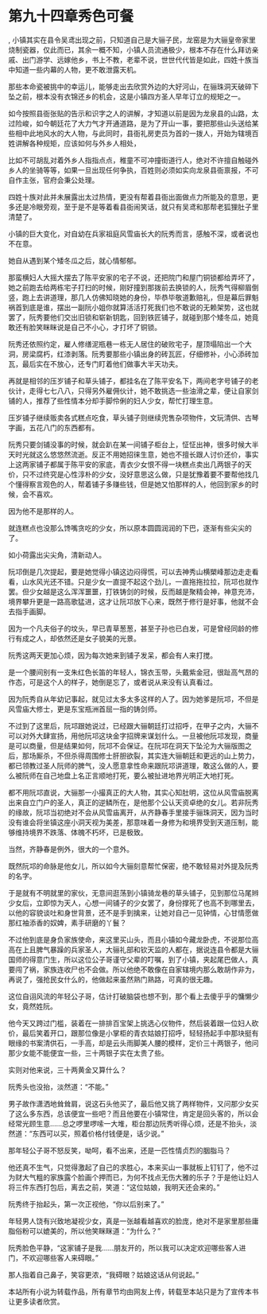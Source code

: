 # 第九十四章秀色可餐
,  小镇其实在县令吴鸢出现之前，只知道自己是大骊子民，龙窑是为大骊皇帝家里烧制瓷器，仅此而已，其余一概不知，小镇人员流通极少，根本不存在什么拜访亲戚、出门游学、远嫁他乡，书上不教，老辈不说，世世代代皆是如此，四姓十族当中知道一些内幕的人物，更不敢泄露天机。
   那些本命瓷被挑中的幸运儿，能够走出去欣赏外边的大好河山，在骊珠洞天破碎下坠之前，根本没有衣锦还乡的机会，这是小镇四方圣人早年订立的规矩之一。
   如今按照县衙张贴的告示和识字之人的讲解，才知道以前是因为龙泉县的山路，太过险峻，如今朝廷花了大力气才开通道路，是为了开山一事，要把那些山头送给某些相中此地风水的大人物，与此同时，县衙礼房吏员为首的一拨人，开始为辖境百姓讲解各种规矩，应该如何与外乡人相处，
   比如不可胡乱对着外乡人指指点点，稚童不可冲撞街道行人，绝对不许擅自触碰外乡人的坐骑等等，如果一旦出现任何争执，百姓则必须如实向龙泉县衙禀报，不可自作主张，官府会秉公处理。
   四姓十族对此并未展露出太过热情，更没有帮着县衙出面做点力所能及的意思，更多还是冷眼旁观，至于是不是等着看县衙闹笑话，就只有吴鸢和那帮老狐狸肚子里清楚了。
   小镇的巨大变化，对自幼在兵家祖庭风雪庙长大的阮秀而言，感触不深，或者说也不在意。
   她自从遇到某个矮冬瓜之后，就心情郁郁。
   那蛮横妇人大摇大摆去了陈平安家的宅子不说，还把院门和屋门铜锁都给弄坏了，她之前跑去给两栋宅子打扫的时候，刚好撞到那拨前去换锁的人，阮秀气得柳眉倒竖，跑上去讲道理，那几人仿佛知晓她的身份，毕恭毕敬道歉赔礼，但是幕后罪魁祸首到底是谁，摆出一副阮小姐你就算活活打死我们也不敢说的无赖架势，这也就罢了，阮秀要他们交出旧锁和崭新钥匙，回到铁匠铺子，就碰到那个矮冬瓜，她竟敢还有脸笑眯眯说是自己不小心，才打坏了铜锁。
   阮秀还依照约定，雇人修缮泥瓶巷一栋无人居住的破败宅子，屋顶塌陷出一个大洞，房梁腐朽，红漆剥落。阮秀要那些小镇出身的砖瓦匠，仔细修补，小心添砖加瓦，最后实在不放心，还专门盯着他们做事大半天功夫。
   再就是相邻的压岁铺子和草头铺子，都挂名在了陈平安名下，两间老字号铺子的老伙计，走得七七八八，只得另外雇佣伙计，她不敢挑选一些油滑之辈，便让自家剑铺的人，推荐了些性情本分却手脚伶俐的妇人少女，帮忙打理生意。
   压岁铺子继续贩卖各式糕点吃食，草头铺子则继续兜售杂项物件，文玩清供、古琴字画，五花八门的东西都有。
   阮秀只要剑铺没事的时候，就会趴在某一间铺子柜台上，怔怔出神，很多时候大半天时光就这么悠悠然流逝。反正不用她招徕生意，她也不擅长跟人讨价还价，事实上这两家铺子都属于陈平安的家底，青衣少女恨不得一块糕点卖出几两银子的天价，只不过终究是心性淳朴的少女，没好意思这么做，只是犹豫着要不要帮他找几个懂得察言观色的人，帮着铺子多赚些钱，但是她又怕那样的人，他回到家乡的时候，会不喜欢。
   因为他不是那样的人。
   就连糕点也没那么馋嘴贪吃的少女，所以原本圆圆润润的下巴，逐渐有些尖尖的了。
   如小荷露出尖尖角，清新动人。
   阮邛倒是几次提起，要是她觉得小镇这边闷得慌，可以去神秀山横槊峰那边走走看看，山水风光还不错。只是少女一直提不起这个劲儿，一直拖拖拉拉，阮邛也就作罢。但少女越是这么浑浑噩噩，打铁铸剑的时候，反而越是聚精会神，神意充沛，境界攀升更是一路高歌猛进，这才让阮邛放下心来，既然于修行是好事，他就不会去指手画脚。
   因为一个凡夫俗子的坟头，早已青草葱葱，甚至子孙也已白发，可是曾经同龄的修行有成之人，却依然还是女子貌美的光景。
   阮秀这两天更加心烦，因为每次她来到铺子发呆，都会有人来打搅。
   是一个腰间别有一支朱红色长笛的年轻人，锦衣玉带，头戴紫金冠，很趾高气昂的作态，可是这个人的样子，她倒是忘了，或者说从来没有认真看过。
   因为阮秀自从年幼记事起，就见过太多太多这样的人了。因为她爹是阮邛，不但是风雪庙大修士，更是东宝瓶洲首屈一指的铸剑师。
   不过到了这里后，阮邛跟她说过，已经跟大骊朝廷打过招呼，在甲子之内，大骊不可以对外大肆宣扬，用他阮邛这块金字招牌来谋划什么。一旦被他阮邛发现，商量是可以商量，但是结果如何，阮邛不会保证。在阮邛在洞天下坠沦为大骊版图之后，那场厮杀，不但杀得周围修士肝胆欲裂，其实连大骊朝廷和更远的山上势力，都已领教过圣人阮师的脾气，没人愿意拿性命来跟阮邛讲道理，敢这么做的人，要么被阮师在自己地盘上名正言顺地打死，要么被扯进地界光明正大地打死。
   都不用阮邛直说，大骊那一小撮真正的大人物，其实心知肚明，这位从风雪庙脱离出来自立门户的圣人，真正的逆鳞所在，是他那个公认天资卓绝的女儿。若非阮秀的缘故，阮邛当初绝对不会从风雪庙离开，从齐静春手里接手骊珠洞天，因为当时没有谁会将坐镇这座小洞天视为美差，那意味着一身修为和境界受到天道压制，能够维持境界不跌落、体魄不朽坏，已是极致。
   当然，齐静春是例外，很大的一个意外。
   既然阮邛的命脉是他女儿，所以如今大骊刻意帮忙保密，绝不敢轻易对外提及阮秀的名字。
   于是就有不明就里的家伙，无意间逛荡到小镇骑龙巷的草头铺子，见到那位马尾辫少女后，立即惊为天人，心想一间铺子的少女罢了，身份撑死了也高不到哪里去，以他的容貌谈吐和身世背景，还不是手到擒来，让她对自己一见钟情，心甘情愿做那红袖添香的奴婢，素手研磨的丫鬟？
   不过他到底是身负家族使命，来这里买山头，而且小镇如今藏龙卧虎，不说那位高高在上且脾气暴躁的兵家圣人，大骊礼部和钦天监的人都在，据说连县令都是大骊国师的得意门生，所以这位公子哥谨守父辈的叮嘱，到了小镇，夹起尾巴做人，真要闯了祸，家族连收尸也不会做。所以他绝不敢像在自家辖境内那么敢胡作非为，再说了，强抢民女什么的，他做起来虽然熟门熟路，可真的很无趣。
   这位自诩风流的年轻公子哥，估计打破脑袋也想不到，那个看上去傻乎乎的慵懒少女，竟然姓阮。
   他今天又跨过门槛，装着在一排排百宝架上挑选心仪物件，然后装着跟一位妇人砍价，最后笑着开口，跟那位像是小掌柜的青衣姑娘打招呼，轻轻扬起手中那块挺有眼缘的书案清供石，一手高，却是云头雨脚美人腰的模样，定价三十两银子，他问那少女能不能便宜一些，三十两银子实在太贵了些。
   实则对他来说，三十两黄金又算什么？
   阮秀头也没抬，淡然道：“不能。”
   男子故作潇洒地耸耸肩，说这石头他买了，最后他又挑了两样物件，又问那少女买了这么多东西，总该便宜一些吧？而且他要在小镇常住，肯定是回头客的，所以会经常光顾生意……总之啰里啰嗦一大堆，柜台那边阮秀听得心烦，还是不抬头，淡然道：“东西可以买，照着价格付钱便是，话少说。”
   那年轻公子哥不怒反笑，呦呵，看不出来，还是一匹性情贞烈的胭脂马？
   他还真不生气，只觉得激起了自己的求胜心，本来买山一事就板上钉钉了，他不过为财大气粗的家族露个脸画个押而已，为何不找点无伤大雅的乐子？于是他让妇人将三件东西打包后，离去之前，笑道：“这位姑娘，我明天还会来的。”
   阮秀终于抬起头，第一次正视他，“你以后别来了。”
   年轻男人饶有兴致地凝视少女，真是一张越看越喜欢的脸庞，绝对不是家里那些庸脂俗粉可以媲美的，所以他笑眯眯道：“为什么？”
   阮秀脸色平静，“这家铺子是我……朋友开的，所以我可以决定欢迎哪些客人进门，不欢迎哪些客人来碍眼。”
   那人指着自己鼻子，笑容更浓，“我碍眼？姑娘这话从何说起。”
  本站所有小说为转载作品，所有章节均由网友上传，转载至本站只是为了宣传本书让更多读者欣赏。
